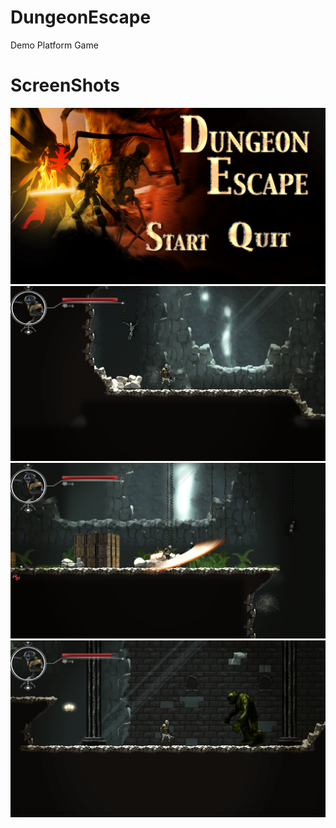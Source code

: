 # DungeonEscape
Demo Platform Game




# ScreenShots
![ScreenShot](https://github.com/BerkEncami/DungeonEscape/blob/main/ScreenShots/1.png)
![ScreenShot](https://github.com/BerkEncami/DungeonEscape/blob/main/ScreenShots/2.png)
![ScreenShot](https://github.com/BerkEncami/DungeonEscape/blob/main/ScreenShots/3.png)
![ScreenShot](https://github.com/BerkEncami/DungeonEscape/blob/main/ScreenShots/4.png)

